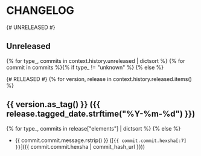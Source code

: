 # CHANGELOG
{# UNRELEASED #}
## Unreleased
{% for type_, commits in context.history.unreleased | dictsort %}
{% for commit in commits %}{% if type_ != "unknown" %}
{% else %}

{# RELEASED #}
{% for version, release in context.history.released.items() %}
## {{ version.as_tag() }} ({{ release.tagged_date.strftime("%Y-%m-%d") }})
{% for type_, commits in release["elements"] | dictsort %}
{% else %}
* {{ commit.commit.message.rstrip() }} ([`{{ commit.commit.hexsha[:7] }}`]({{ commit.commit.hexsha | commit_hash_url }}))